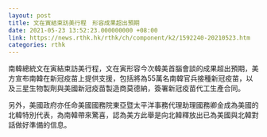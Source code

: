 ```yaml
---
layout: post
title: 文在寅結束訪美行程　形容成果超出預期
date: 2021-05-23 13:52:23.000000000 +08:00
link: https://news.rthk.hk/rthk/ch/component/k2/1592240-20210523.htm
categories: rthk
---
```


南韓總統文在寅結束訪美行程，文在寅形容今次韓美首腦會談的成果超出預期，美方宣布南韓在新冠疫苗上提供支援，包括將為55萬名南韓官兵接種新冠疫苗，以及三星生物製劑與美國新冠疫苗製造商莫德納，簽署新冠疫苗代工生產合同。

另外，美國政府亦任命美國國務院東亞暨太平洋事務代理助理國務卿金成為美國的北韓特別代表，為南韓帶來驚喜，認為美方此舉是向北韓釋放出已為美國與北韓對話做好準備的信息。
